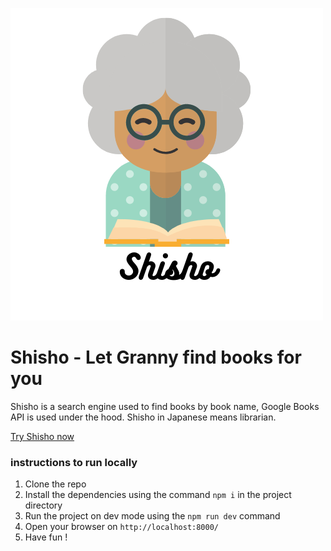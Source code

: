 ![Shisho](./src/assets/shisho.png)

# Shisho - Let Granny find books for you 

Shisho is a search engine used to find books by book name, Google Books API is used under the hood.
Shisho in Japanese means librarian.

[Try Shisho now](https://danielgutin.github.io/shisho/)

### instructions to run locally
1. Clone the repo
2. Install the dependencies using the command ```npm i``` in the project directory
3. Run the project on dev mode using the ```npm run dev``` command
4. Open your browser on ```http://localhost:8000/ ```
5. Have fun ! 
